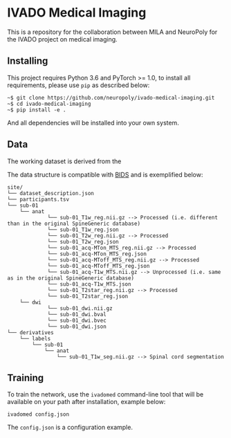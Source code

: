 # IVADO Medical Imaging
This is a repository for the collaboration between MILA and NeuroPoly for the IVADO project on medical imaging.

## Installing
This project requires Python 3.6 and PyTorch >= 1.0, to install all requirements, please use `pip` as described below:

```
~$ git clone https://github.com/neuropoly/ivado-medical-imaging.git
~$ cd ivado-medical-imaging
~$ pip install -e .
```

And all dependencies will be installed into your own system.

## Data
The working dataset is derived from the 

The data structure is compatible with [BIDS](http://bids.neuroimaging.io/) and is exemplified below:
~~~
site/
└── dataset_description.json
└── participants.tsv
└── sub-01
    └── anat
             └── sub-01_T1w_reg.nii.gz --> Processed (i.e. different than in the original SpineGeneric database)
             └── sub-01_T1w_reg.json
             └── sub-01_T2w_reg.nii.gz --> Processed
             └── sub-01_T2w_reg.json
             └── sub-01_acq-MTon_MTS_reg.nii.gz --> Processed
             └── sub-01_acq-MTon_MTS_reg.json
             └── sub-01_acq-MToff_MTS_reg.nii.gz --> Processed
             └── sub-01_acq-MToff_MTS_reg.json
             └── sub-01_acq-T1w_MTS.nii.gz --> Unprocessed (i.e. same as in the original SpineGeneric database)
             └── sub-01_acq-T1w_MTS.json
             └── sub-01_T2star_reg.nii.gz --> Processed
             └── sub-01_T2star_reg.json
    └── dwi
             └── sub-01_dwi.nii.gz
             └── sub-01_dwi.bval
             └── sub-01_dwi.bvec
             └── sub-01_dwi.json
└── derivatives
    └── labels
        └── sub-01
            └── anat
                └── sub-01_T1w_seg.nii.gz --> Spinal cord segmentation
~~~


## Training
To train the network, use the `ivadomed` command-line tool that will be available on your path after installation, example below:

```
ivadomed config.json
```

The `config.json` is a configuration example.
